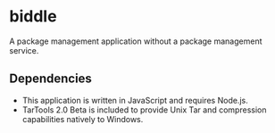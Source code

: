 ﻿# biddle

A package management application without a package management service.

## Dependencies

* This application is written in JavaScript and requires Node.js.
* TarTools 2.0 Beta is included to provide Unix Tar and compression capabilities natively to Windows.